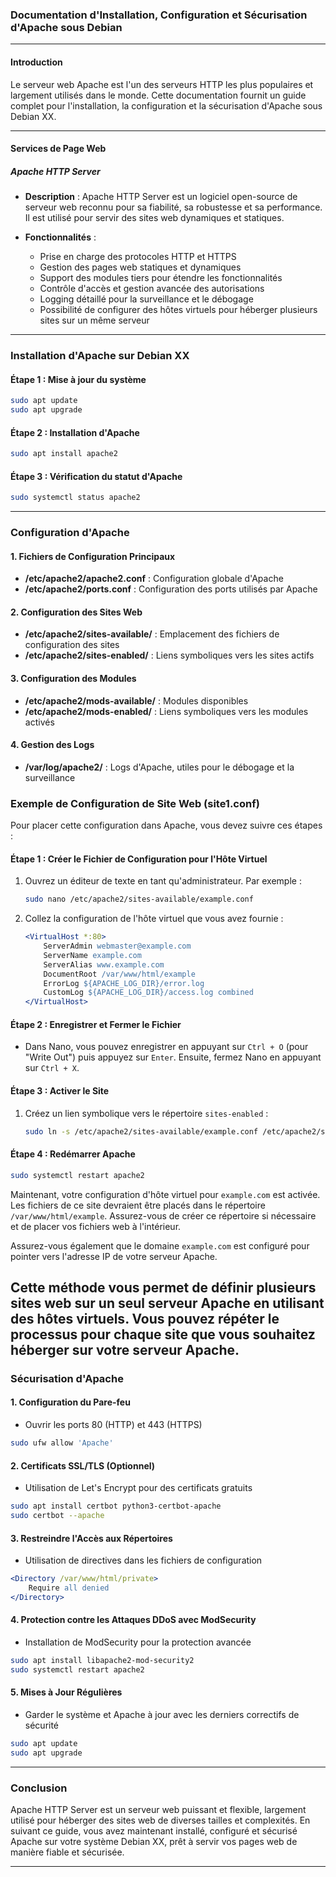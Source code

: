 ### Documentation d'Installation, Configuration et Sécurisation d'Apache sous Debian

---

#### Introduction

Le serveur web Apache est l'un des serveurs HTTP les plus populaires et largement utilisés dans le monde. Cette documentation fournit un guide complet pour l'installation, la configuration et la sécurisation d'Apache sous Debian XX.

---

#### Services de Page Web

##### Apache HTTP Server

- **Description** :
  Apache HTTP Server est un logiciel open-source de serveur web reconnu pour sa fiabilité, sa robustesse et sa performance. Il est utilisé pour servir des sites web dynamiques et statiques.

- **Fonctionnalités** :
  - Prise en charge des protocoles HTTP et HTTPS
  - Gestion des pages web statiques et dynamiques
  - Support des modules tiers pour étendre les fonctionnalités
  - Contrôle d'accès et gestion avancée des autorisations
  - Logging détaillé pour la surveillance et le débogage
  - Possibilité de configurer des hôtes virtuels pour héberger plusieurs sites sur un même serveur

---

### Installation d'Apache sur Debian XX

#### Étape 1 : Mise à jour du système
```bash
sudo apt update
sudo apt upgrade
```

#### Étape 2 : Installation d'Apache
```bash
sudo apt install apache2
```

#### Étape 3 : Vérification du statut d'Apache
```bash
sudo systemctl status apache2
```

---

### Configuration d'Apache

#### 1. Fichiers de Configuration Principaux
   - **/etc/apache2/apache2.conf** : Configuration globale d'Apache
   - **/etc/apache2/ports.conf** : Configuration des ports utilisés par Apache

#### 2. Configuration des Sites Web
   - **/etc/apache2/sites-available/** : Emplacement des fichiers de configuration des sites
   - **/etc/apache2/sites-enabled/** : Liens symboliques vers les sites actifs

#### 3. Configuration des Modules
   - **/etc/apache2/mods-available/** : Modules disponibles
   - **/etc/apache2/mods-enabled/** : Liens symboliques vers les modules activés

#### 4. Gestion des Logs
   - **/var/log/apache2/** : Logs d'Apache, utiles pour le débogage et la surveillance

### Exemple de Configuration de Site Web (site1.conf)
Pour placer cette configuration dans Apache, vous devez suivre ces étapes :

#### Étape 1 : Créer le Fichier de Configuration pour l'Hôte Virtuel

1. Ouvrez un éditeur de texte en tant qu'administrateur. Par exemple :
   ```bash
   sudo nano /etc/apache2/sites-available/example.conf
   ```

2. Collez la configuration de l'hôte virtuel que vous avez fournie :
   ```apache
   <VirtualHost *:80>
       ServerAdmin webmaster@example.com
       ServerName example.com
       ServerAlias www.example.com
       DocumentRoot /var/www/html/example
       ErrorLog ${APACHE_LOG_DIR}/error.log
       CustomLog ${APACHE_LOG_DIR}/access.log combined
   </VirtualHost>
   ```

#### Étape 2 : Enregistrer et Fermer le Fichier

- Dans Nano, vous pouvez enregistrer en appuyant sur `Ctrl + O` (pour "Write Out") puis appuyez sur `Enter`. Ensuite, fermez Nano en appuyant sur `Ctrl + X`.

#### Étape 3 : Activer le Site

1. Créez un lien symbolique vers le répertoire `sites-enabled` :
   ```bash
   sudo ln -s /etc/apache2/sites-available/example.conf /etc/apache2/sites-enabled/
   ```

#### Étape 4 : Redémarrer Apache

```bash
sudo systemctl restart apache2
```

Maintenant, votre configuration d'hôte virtuel pour `example.com` est activée. Les fichiers de ce site devraient être placés dans le répertoire `/var/www/html/example`. Assurez-vous de créer ce répertoire si nécessaire et de placer vos fichiers web à l'intérieur.

Assurez-vous également que le domaine `example.com` est configuré pour pointer vers l'adresse IP de votre serveur Apache.

Cette méthode vous permet de définir plusieurs sites web sur un seul serveur Apache en utilisant des hôtes virtuels. Vous pouvez répéter le processus pour chaque site que vous souhaitez héberger sur votre serveur Apache.
---

### Sécurisation d'Apache

#### 1. Configuration du Pare-feu
   - Ouvrir les ports 80 (HTTP) et 443 (HTTPS)
   ```bash
   sudo ufw allow 'Apache'
   ```

#### 2. Certificats SSL/TLS (Optionnel)
   - Utilisation de Let's Encrypt pour des certificats gratuits
   ```bash
   sudo apt install certbot python3-certbot-apache
   sudo certbot --apache
   ```

#### 3. Restreindre l'Accès aux Répertoires
   - Utilisation de directives dans les fichiers de configuration
   ```apache
   <Directory /var/www/html/private>
       Require all denied
   </Directory>
   ```

#### 4. Protection contre les Attaques DDoS avec ModSecurity
   - Installation de ModSecurity pour la protection avancée
   ```bash
   sudo apt install libapache2-mod-security2
   sudo systemctl restart apache2
   ```

#### 5. Mises à Jour Régulières
   - Garder le système et Apache à jour avec les derniers correctifs de sécurité
   ```bash
   sudo apt update
   sudo apt upgrade
   ```

---

### Conclusion

Apache HTTP Server est un serveur web puissant et flexible, largement utilisé pour héberger des sites web de diverses tailles et complexités. En suivant ce guide, vous avez maintenant installé, configuré et sécurisé Apache sur votre système Debian XX, prêt à servir vos pages web de manière fiable et sécurisée.

---
